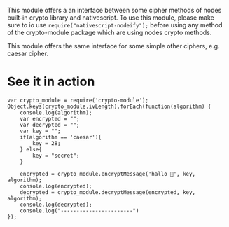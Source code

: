 This module offers a an interface between some cipher methods of nodes built-in crypto library and nativescript. To use this module, please make sure to io use `require("nativescript-nodeify");` before using any method of the crypto-module package which are using nodes crypto methods.

This module offers the same interface for some simple other ciphers, e.g. caesar cipher.

# See it in action 
```
var crypto_module = require('crypto-module');
Object.keys(crypto_module.ivLength).forEach(function(algorithm) {
    console.log(algorithm); 
    var encrypted = "";
    var decrypted = "";
    var key = "";
    if(algorithm == 'caesar'){
        key = 28; 
    } else{
        key = "secret";
    }

    encrypted = crypto_module.encryptMessage('hallo 👄', key, algorithm); 
    console.log(encrypted);
    decrypted = crypto_module.decryptMessage(encrypted, key, algorithm);
    console.log(decrypted); 
    console.log("-----------------------")
});
 ```
